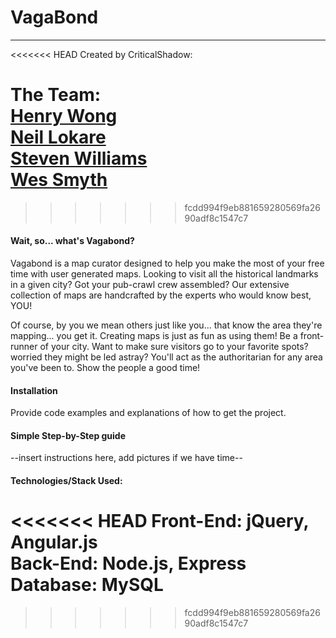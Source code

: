 # VagaBond
----
<<<<<<< HEAD
Created by CriticalShadow: 

The Team: <br />
[Henry Wong](https://github.com/henryw4k) <br />
[Neil Lokare](https://github.com/nlokare) <br />
[Steven Williams](https://github.com/radiobeat33) <br />
[Wes Smyth](https://github.com/wesleysmyth) <br />
=======
>>>>>>> fcdd994f9eb881659280569fa2690adf8c1547c7

#### Wait, so... what's Vagabond?
Vagabond is a map curator designed to help you make the most of your free time with user generated maps. Looking to visit all the historical landmarks in a given city? Got your pub-crawl crew assembled? Our extensive collection of maps are handcrafted by the experts who would know best, YOU! 

Of course, by you we mean others just like you... that know the area they're mapping... you get it. Creating maps is just as fun as using them! Be a front-runner of your city. Want to make sure visitors go to your favorite spots? worried they might be led astray? You'll act as the authoritarian for any area you've been to. Show the people a good time!

#### Installation

Provide code examples and explanations of how to get the project.

#### Simple Step-by-Step guide

--insert instructions here, add pictures if we have time--

#### Technologies/Stack Used:

<<<<<<< HEAD
Front-End: jQuery, Angular.js <br />
Back-End: Node.js, Express <br />
Database: MySQL <br />
=======
>>>>>>> fcdd994f9eb881659280569fa2690adf8c1547c7
